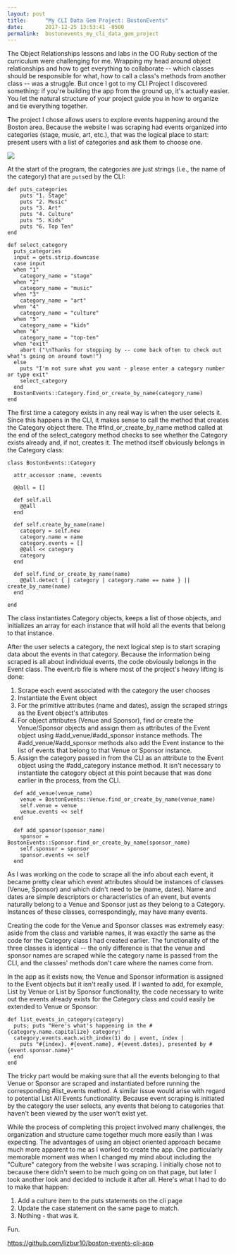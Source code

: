 ```yaml
---
layout: post
title:      "My CLI Data Gem Project: BostonEvents"
date:       2017-12-25 13:53:41 -0500
permalink:  bostonevents_my_cli_data_gem_project
---
```


The Object Relationships lessons and labs in  the OO Ruby section of the curriculum were challenging for me. Wrapping my head around object relationships and how to get everything to collaborate -- which classes should be responsible for what, how to call a class's methods from another class -- was a struggle. But once I got to my CLI Project I discovered something: if you're building the app from the ground up, it's actually easier. You let the natural structure of your project guide you in how to organize and tie everything together. 

The project I chose allows users to explore events happening around the Boston area. Because the website I was scraping had events organized into categories (stage, music, art, etc.), that was the logical place to start: present users with a list of categories and ask them to choose one.

![](http://burtonux.com/welcome_screen.png)

At the start of the program, the categories are just strings (i.e., the name of the category) that are `puts`ed by the CLI:

```
def puts_categories
    puts "1. Stage"
    puts "2. Music"
    puts "3. Art"
    puts "4. Culture"
    puts "5. Kids"
    puts "6. Top Ten"
end

def select_category
  puts_categories
  input = gets.strip.downcase
  case input
  when "1"
    category_name = "stage"
  when "2"
    category_name = "music"
  when "3"
    category_name = "art"
  when "4"
    category_name = "culture"
  when "5"
    category_name = "kids"
  when "6"
    category_name = "top-ten"
  when "exit"
    abort ("\nThanks for stopping by -- come back often to check out what's going on around town!")
  else
    puts "I'm not sure what you want - please enter a category number or type exit"
    select_category
  end
  BostonEvents::Category.find_or_create_by_name(category_name)
end

```

The first time a category exists in any real way is when the user selects it. Since this happens in the CLI, it makes sense to call the method that creates the Category object there. The #find_or_create_by_name method called at the end of the select_category method checks to see whether the Category exists already and, if not, creates it. The method itself obviously belongs in the Category class:

```
class BostonEvents::Category
  
  attr_accessor :name, :events

  @@all = []

  def self.all
    @@all
  end

  def self.create_by_name(name)
    category = self.new
    category.name = name
    category.events = []
    @@all << category
    category
  end

  def self.find_or_create_by_name(name)
    @@all.detect { | category | category.name == name } || create_by_name(name)
  end

end
```

The class instantiates Category objects, keeps a list of those objects, and initializes an array for each instance that will hold all the events that belong to that instance.

After the user selects a category, the next logical step is to start scraping data about the events in that category. Because the information being scraped is all about individual events, the code obviously belongs in the Event class. The event.rb file is where most of the project's heavy lifting is done: 

1. Scrape each event associated with the category the user chooses
2. Instantiate the Event object
3. For the primitive attributes (name and dates), assign the scraped strings as the Event object's attributes
4. For object attributes (Venue and Sponsor), find or create the Venue/Sponsor objects and assign them as attributes of the Event object using #add_venue/#add_sponsor instance methods.  The #add_venue/#add_sponsor methods also add the Event instance to the list of events that belong to that Venue or Sponsor instance.
5. Assign the category passed in from the CLI as an attribute to the Event object using the #add_category instance method. It isn't necessary to instantiate the category object at this point because that was done earlier in the process, from the CLI.

```
  def add_venue(venue_name)
    venue = BostonEvents::Venue.find_or_create_by_name(venue_name)
    self.venue = venue
    venue.events << self
  end

  def add_sponsor(sponsor_name)
    sponsor = BostonEvents::Sponsor.find_or_create_by_name(sponsor_name)
    self.sponsor = sponsor
    sponsor.events << self
  end

```

As I was working on the code to scrape all the info about each event, it became pretty clear which event attributes should be instances of classes (Venue, Sponsor) and which didn't need to be (name, dates). Name and dates are simple descriptors or characteristics of an event, but events naturally belong to a Venue and Sponsor just as they belong to a Category. Instances of these classes, correspondingly, may have many events.

Creating the code for the Venue and Sponsor classes was extremely easy:  aside from the class and variable names, it was exactly the same as the code for the Category class I had created earlier. The functionality of the three classes is identical -- the only difference is that the venue and sponsor names are scraped while the category name is passed from the CLI, and the classes' methods don't care where the names come from.

In the app as it exists now, the Venue and Sponsor information is assigned to the Event objects but it isn't really used. If I wanted to add, for example, List by Venue or List by Sponsor functionality, the code necessary to write out the events already exists for the Category class and could easily be extended to Venue or Sponsor:

```
def list_events_in_category(category)
  puts; puts "Here's what's happening in the #{category.name.capitalize} category:"
  category.events.each.with_index(1) do | event, index |
    puts "#{index}. #{event.name}, #{event.dates}, presented by #{event.sponsor.name}"
  end
end

```

The tricky part would be making sure that all the events belonging to that Venue or Sponsor are scraped and instantiated before running the corresponding #list_events method. A similar issue would arise with regard to potential List All Events functionality. Because event scraping is initiated by the category the user selects, any events that belong to categories that haven't been viewed by the user won't exist yet.

While the process of completing this project involved many challenges, the organization and structure came together much more easily than I was expecting. The advantages of using an object oriented approach became much more apparent to me as I worked to create the app. One particularly memorable moment was when I changed my mind about including the "Culture" category from the website I was scraping. I initially chose not to because there didn't seem to be much going on on that page, but later I took another look and decided to include it after all. Here's what I had to do to make that happen:

1. Add a culture item to the puts statements on the cli page
2. Update the case statement on the same page to match.
3. Nothing - that was it.

Fun.

https://github.com/lizbur10/boston-events-cli-app


